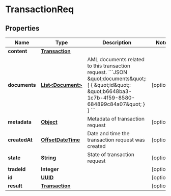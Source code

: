 

# TransactionReq

## Properties

Name | Type | Description | Notes
------------ | ------------- | ------------- | -------------
**content** | [**Transaction**](Transaction.md) |  | 
**documents** | [**List&lt;Document&gt;**](Document.md) | AML documents related to this transaction request. &#x60;&#x60;&#x60;JSON \&quot;documents\&quot;: [   {     \&quot;id\&quot;: \&quot;b6648ba3-1c7b-4f59-8580-684899c84a07\&quot;   } ] &#x60;&#x60;&#x60; |  [optional]
**metadata** | [**Object**](.md) | Metadata of transaction request |  [optional]
**createdAt** | [**OffsetDateTime**](OffsetDateTime.md) | Date and time the transaction request was created |  [optional]
**state** | **String** | State of transaction request |  [optional]
**tradeId** | **Integer** |  |  [optional]
**id** | [**UUID**](UUID.md) |  |  [optional]
**result** | [**Transaction**](Transaction.md) |  |  [optional]



